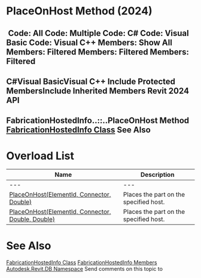 # PlaceOnHost Method (2024)

﻿
 Code: All Code: Multiple Code: C# Code: Visual Basic Code: Visual C++  Members: Show All Members: Filtered Members: Filtered Members: Filtered   
---  
C#Visual BasicVisual C++
Include Protected MembersInclude Inherited Members
Revit 2024 API  
---  
FabricationHostedInfo..::..PlaceOnHost Method   
[FabricationHostedInfo Class](c74f8adf-a227-098c-b58c-a2998560c0d3.md "FabricationHostedInfo Class") See Also  
---  
# Overload List
| Name | Description |
| --- | --- |
| --- | --- | --- |
| [PlaceOnHost(ElementId, Connector, Double)](66f2c679-d136-7252-d417-5cb122c9840d.md "PlaceOnHost Method \(ElementId, Connector, Double\)") | Places the part on the specified host. |
| [PlaceOnHost(ElementId, Connector, Double, Double)](aba22d62-a05c-0d34-91c8-e2a08041994f.md "PlaceOnHost Method \(ElementId, Connector, Double, Double\)") | Places the part on the specified host. |

# See Also
[FabricationHostedInfo Class](c74f8adf-a227-098c-b58c-a2998560c0d3.md "FabricationHostedInfo Class")
[FabricationHostedInfo Members](e7d3b6dd-87b8-ba33-634a-b89cb66e19f7.md "FabricationHostedInfo Members")
[Autodesk.Revit.DB Namespace](87546ba7-461b-c646-cbb1-2cb8f5bff8b2.md "Autodesk.Revit.DB Namespace")
Send comments on this topic to 